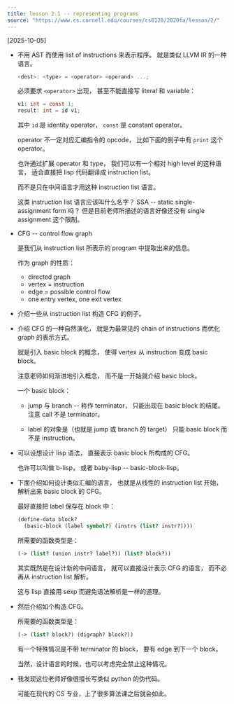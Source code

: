 ```yaml
---
title: lesson 2.1 -- representing programs
source: "https://www.cs.cornell.edu/courses/cs6120/2020fa/lesson/2/"
---
```


[2025-10-05]

- 不用 AST 而使用 list of instructions 来表示程序。
  就是类似 LLVM IR 的一种语言。

  ```c
  <dest>: <type> = <operator> <operand> ...;
  ```

  必须要求 `<operator>` 出现，
  甚至不能直接写 literal 和 variable：

  ```c
  v1: int = const 1;
  result: int = id v1;
  ```

  其中 `id` 是 identity operator，
  `const` 是 constant operator。

  operator 不一定对应汇编指令的 opcode，
  比如下面的例子中有 `print` 这个 operator。

  也许通过扩展 operator 和 type，
  我们可以有一个相对 high level 的这种语言，
  适合直接把 lisp 代码翻译成 instruction list。

  而不是只在中间语言才用这种 instruction list 语言。

  这类 instruction list 语言应该叫什么名字？
  SSA -- static single-assignment form 吗？
  但是目前老师所描述的语言好像还没有 single assignment 这个限制。

- CFG -- control flow graph

  是我们从 instruction list 所表示的 program 中提取出来的信息。

  作为 graph 的性质：

  - directed graph
  - vertex = instruction
  - edge = possible control flow
  - one entry vertex, one exit vertex

- 介绍一些从 instruction list 构造 CFG 的例子。

- 介绍 CFG 的一种自然演化，
  就是为最常见的 chain of instructions
  而优化 graph 的表示方式。

  就是引入 basic block 的概念，
  使得 vertex 从 instruction 变成 basic block。

  注意老师如何渐进地引入概念，
  而不是一开始就介绍 basic block。

  一个 basic block：

  - jump 与 branch -- 称作 terminator，
    只能出现在 basic block 的结尾。
    注意 call 不是 terminator。

  - label 的对象是（也就是 jump 或 branch 的 target）
    只能 basic block 而不是 instruction。

- 可以设想设计 lisp 语法，
  直接表示 basic block 所构成的 CFG。

  也许可以叫做 b-lisp，
  或者 baby-lisp -- basic-block-lisp。

- 下面介绍如何设计类似汇编的语言，
  也就是从线性的 instruction list 开始，
  解析出来 basic block 的 CFG。

  最好直接把 label 保存在 block 中：

  ```scheme
  (define-data block?
    (basic-block (label symbol?) (instrs (list? instr?))))
  ```

  所需要的函数类型是：

  ```scheme
  (-> (list? (union instr? label?)) (list? block?))
  ```

  其实既然是在设计新的中间语言，
  就可以直接设计表示 CFG 的语言，
  而不必再从 instruction list 解析。

  这与 lisp 直接用 sexp 而避免语法解析是一样的道理。

- 然后介绍如个构造 CFG。

  所需要的函数类型是：

  ```scheme
  (-> (list? block?) (digraph? block?))
  ```

  有一个特殊情况是不带 terminator 的 block，
  要有 edge 到下一个 block。

  当然，设计语言的时候，也可以考虑完全禁止这种情况。

- 我发现这位老师好像很擅长写类似 python 的伪代码。

  可能在现代的 CS 专业，上了很多算法课之后就会如此。
